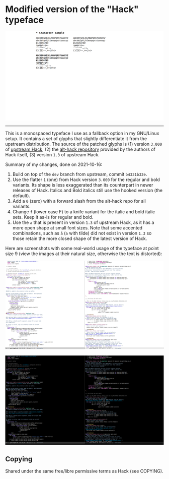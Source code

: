 # Modified version of the "Hack" typeface

![character set sample](./screenshots/sample.png)

* * *

This is a monospaced typeface I use as a fallback option in my GNU/Linux
setup.  It contains a set of glyphs that slightly differentiate it from
the upstream distribution.  The source of the patched glyphs is (1)
version `3.000` of [upstream
Hack](https://github.com/source-foundry/Hack), (2) the [alt-hack
repository](https://github.com/source-foundry/alt-hack) provided by the
authors of Hack itself, (3) version `1.3` of upstream Hack.

Summary of my changes, done on 2021-10-16:

1. Build on top of the `dev` branch from upstream, commit `b4331b33e`.
2. Use the flatter `1` (one) from Hack version `3.000` for the regular
   and bold variants.  Its shape is less exaggerated than its
   counterpart in newer releases of Hack.  Italics and Bold italics
   still use the hooked version (the default).
3. Add a `0` (zero) with a forward slash from the alt-hack repo for all
   variants.
4. Change `f` (lower case F) to a knife variant for the italic and bold
   italic sets.  Keep it as-is for regular and bold.
5. Use the `a` that is present in version `1.3` of upstream Hack, as it
   has a more open shape at small font sizes.  Note that some accented
   combinations, such as `ã` (`a` with tilde) did not exist in version
   `1.3` so those retain the more closed shape of the latest version of
   Hack.

Here are screenshots with some real-world usage of the typeface at point
size 9 (view the images at their natural size, otherwise the text is
distorted):

![Hack mod at pt9 using Emacs](./screenshots/sample-pt9-light.png)

![Hack mod at pt9 using Emacs](./screenshots/sample-pt9-dark.png)

## Copying

Shared under the same free/libre permissive terms as Hack (see COPYING).
